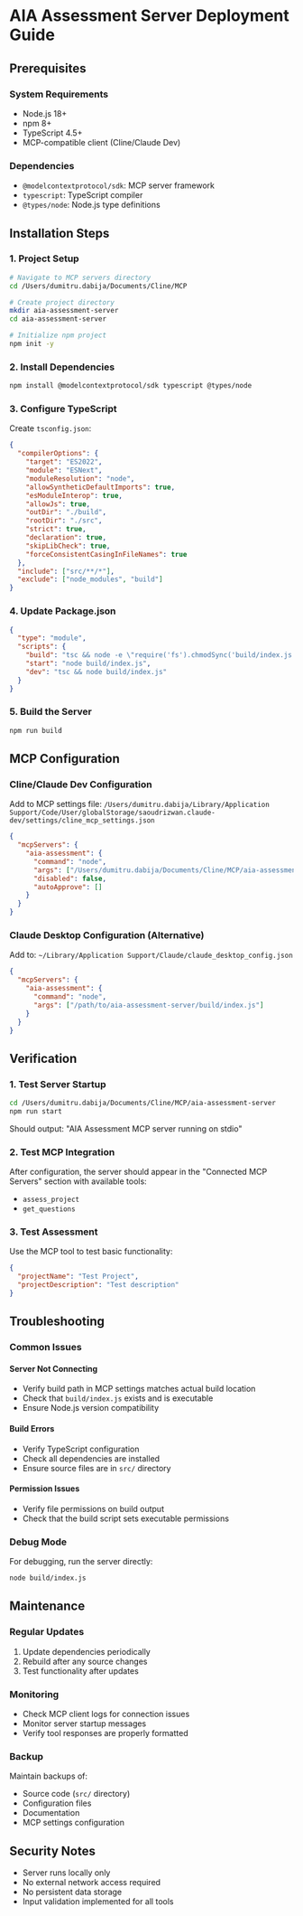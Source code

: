 # AIA Assessment Server Deployment Guide

## Prerequisites

### System Requirements
- Node.js 18+ 
- npm 8+
- TypeScript 4.5+
- MCP-compatible client (Cline/Claude Dev)

### Dependencies
- `@modelcontextprotocol/sdk`: MCP server framework
- `typescript`: TypeScript compiler
- `@types/node`: Node.js type definitions

## Installation Steps

### 1. Project Setup
```bash
# Navigate to MCP servers directory
cd /Users/dumitru.dabija/Documents/Cline/MCP

# Create project directory
mkdir aia-assessment-server
cd aia-assessment-server

# Initialize npm project
npm init -y
```

### 2. Install Dependencies
```bash
npm install @modelcontextprotocol/sdk typescript @types/node
```

### 3. Configure TypeScript
Create `tsconfig.json`:
```json
{
  "compilerOptions": {
    "target": "ES2022",
    "module": "ESNext",
    "moduleResolution": "node",
    "allowSyntheticDefaultImports": true,
    "esModuleInterop": true,
    "allowJs": true,
    "outDir": "./build",
    "rootDir": "./src",
    "strict": true,
    "declaration": true,
    "skipLibCheck": true,
    "forceConsistentCasingInFileNames": true
  },
  "include": ["src/**/*"],
  "exclude": ["node_modules", "build"]
}
```

### 4. Update Package.json
```json
{
  "type": "module",
  "scripts": {
    "build": "tsc && node -e \"require('fs').chmodSync('build/index.js', '755')\"",
    "start": "node build/index.js",
    "dev": "tsc && node build/index.js"
  }
}
```

### 5. Build the Server
```bash
npm run build
```

## MCP Configuration

### Cline/Claude Dev Configuration
Add to MCP settings file:
`/Users/dumitru.dabija/Library/Application Support/Code/User/globalStorage/saoudrizwan.claude-dev/settings/cline_mcp_settings.json`

```json
{
  "mcpServers": {
    "aia-assessment": {
      "command": "node",
      "args": ["/Users/dumitru.dabija/Documents/Cline/MCP/aia-assessment-server/build/index.js"],
      "disabled": false,
      "autoApprove": []
    }
  }
}
```

### Claude Desktop Configuration (Alternative)
Add to: `~/Library/Application Support/Claude/claude_desktop_config.json`

```json
{
  "mcpServers": {
    "aia-assessment": {
      "command": "node",
      "args": ["/path/to/aia-assessment-server/build/index.js"]
    }
  }
}
```

## Verification

### 1. Test Server Startup
```bash
cd /Users/dumitru.dabija/Documents/Cline/MCP/aia-assessment-server
npm run start
```
Should output: "AIA Assessment MCP server running on stdio"

### 2. Test MCP Integration
After configuration, the server should appear in the "Connected MCP Servers" section with available tools:
- `assess_project`
- `get_questions`

### 3. Test Assessment
Use the MCP tool to test basic functionality:
```json
{
  "projectName": "Test Project",
  "projectDescription": "Test description"
}
```

## Troubleshooting

### Common Issues

#### Server Not Connecting
- Verify build path in MCP settings matches actual build location
- Check that `build/index.js` exists and is executable
- Ensure Node.js version compatibility

#### Build Errors
- Verify TypeScript configuration
- Check all dependencies are installed
- Ensure source files are in `src/` directory

#### Permission Issues
- Verify file permissions on build output
- Check that the build script sets executable permissions

### Debug Mode
For debugging, run the server directly:
```bash
node build/index.js
```

## Maintenance

### Regular Updates
1. Update dependencies periodically
2. Rebuild after any source changes
3. Test functionality after updates

### Monitoring
- Check MCP client logs for connection issues
- Monitor server startup messages
- Verify tool responses are properly formatted

### Backup
Maintain backups of:
- Source code (`src/` directory)
- Configuration files
- Documentation
- MCP settings configuration

## Security Notes
- Server runs locally only
- No external network access required
- No persistent data storage
- Input validation implemented for all tools
